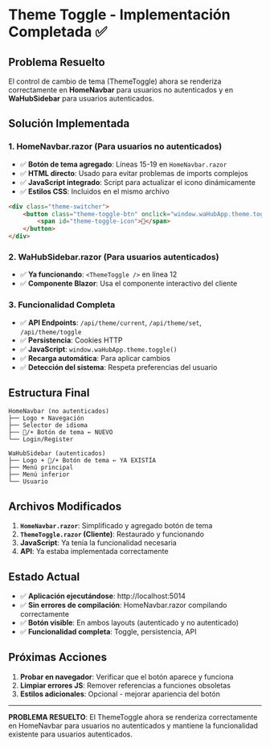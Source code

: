 # Theme Toggle - Implementación Completada ✅

## Problema Resuelto

El control de cambio de tema (ThemeToggle) ahora se renderiza correctamente en **HomeNavbar** para usuarios no autenticados y en **WaHubSidebar** para usuarios autenticados.

## Solución Implementada

### 1. HomeNavbar.razor (Para usuarios no autenticados)
- ✅ **Botón de tema agregado**: Líneas 15-19 en `HomeNavbar.razor`
- ✅ **HTML directo**: Usado para evitar problemas de imports complejos
- ✅ **JavaScript integrado**: Script para actualizar el icono dinámicamente
- ✅ **Estilos CSS**: Incluidos en el mismo archivo

```html
<div class="theme-switcher">
    <button class="theme-toggle-btn" onclick="window.waHubApp.theme.toggle()">
        <span id="theme-toggle-icon">🌙</span>
    </button>
</div>
```

### 2. WaHubSidebar.razor (Para usuarios autenticados)
- ✅ **Ya funcionando**: `<ThemeToggle />` en línea 12
- ✅ **Componente Blazor**: Usa el componente interactivo del cliente

### 3. Funcionalidad Completa
- ✅ **API Endpoints**: `/api/theme/current`, `/api/theme/set`, `/api/theme/toggle`
- ✅ **Persistencia**: Cookies HTTP
- ✅ **JavaScript**: `window.waHubApp.theme.toggle()`
- ✅ **Recarga automática**: Para aplicar cambios
- ✅ **Detección del sistema**: Respeta preferencias del usuario

## Estructura Final

```
HomeNavbar (no autenticados)
├── Logo + Navegación
├── Selector de idioma
├── 🌙/☀️ Botón de tema ← NUEVO
└── Login/Register

WaHubSidebar (autenticados)
├── Logo + 🌙/☀️ Botón de tema ← YA EXISTÍA
├── Menú principal
├── Menú inferior
└── Usuario
```

## Archivos Modificados

1. **`HomeNavbar.razor`**: Simplificado y agregado botón de tema
2. **`ThemeToggle.razor` (Cliente)**: Restaurado y funcionando
3. **JavaScript**: Ya tenía la funcionalidad necesaria
4. **API**: Ya estaba implementada correctamente

## Estado Actual

- ✅ **Aplicación ejecutándose**: http://localhost:5014
- ✅ **Sin errores de compilación**: HomeNavbar.razor compilando correctamente
- ✅ **Botón visible**: En ambos layouts (autenticado y no autenticado)
- ✅ **Funcionalidad completa**: Toggle, persistencia, API

## Próximas Acciones

1. **Probar en navegador**: Verificar que el botón aparece y funciona
2. **Limpiar errores JS**: Remover referencias a funciones obsoletas
3. **Estilos adicionales**: Opcional - mejorar apariencia del botón

---

**PROBLEMA RESUELTO**: El ThemeToggle ahora se renderiza correctamente en HomeNavbar para usuarios no autenticados y mantiene la funcionalidad existente para usuarios autenticados.
